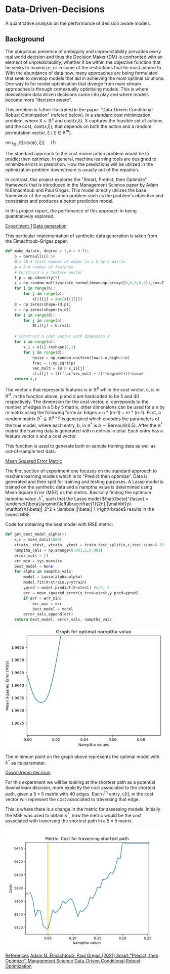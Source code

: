 # Data-Driven-Decisions
A quantitative analysis on the performance of decision aware models.
## Background
The ubiquitous presence of ambiguity and unpredictability pervades every real world decision and thus the Decision Maker (DM) is confronted with an element of unpredictability, whether it be within the objective function that he seeks to maximize, or in some of the restrictions that he must adhere to. With the abundance of data now, many approaches are being formulated that seek to develop models that aid in achieving the most optimal solutions. One way to for model optimisation that diverge from main stream approaches is through contextually optimising models. This is where downstream data driven decisions come into play and where models become more "decision aware". 

This problem is futher illustrated in the paper "Data-Driven Conditional Robust Optimization" (refered below). In a standard cost minimization problem, where X ⊂ ℝ⁵ and cost(x,ξ). X captures the feasible set of actions and the cost, cost(x,ξ), that depends on both the action and a random permutation vector, ξ ( ξ ∈ $\mathbb{R}^m$). 

$\min_{x(\cdot)} \mathbb{E}[c(x(\psi), \xi)]$&nbsp;&nbsp;&nbsp;&nbsp;&nbsp;(1)
            
            
The standard approach to the cost minimization problem would be to predict then optimize. In general, machine learning tools are designed to minimize errors in prediction. How the predictions will be utilized in the optimization problem downstream is usually out of the equation. 

In contrast, this project explores the "Smart, Predict, then Optimize" framework that is introduced in the Management Science paper by  Adam N.Elmachtoub and Paul Grigas. This model directly utilizes the base framework of the optimization problem such as the problem's objective and constraints and produces a better prediction model.

In this project report, the perfomance of this approach in being quantitatively explored.  

[Experiment 1](#experiment1)
[Data generation](#data_generation)

This particular implementation of synthetic data generation is taken from the Elmachtoub-Grigas paper.
 
```python
def make_data(n, degree = 1,e = 0.5):
    b = bernoulli(0.5)
    d = 40 # total number of edges in a 5 by 5 matrix
    p = 5 # number of features
    # Construct a x feature vector
    I_p = np.identity(5)
    x = np.random.multivariate_normal(mean=np.array([0,0,0,0,0]),cov=I_p,size=(n))
    for i in range(n):
        for j in range(p):
            x[i][j] = abs(x[i][j])
    B = np.zeros(shape=(d,p))
    c = np.zeros(shape=(n,d))
    for i in range(d):
        for j in range(p):
            B[i][j] = b.rvs()
    
    # Construct a cost vector with dimension d
    for i in range(n):
        x_i = x[i].reshape(5,1)
        for j in range(d):
            noise = np.random.uniform(low=1-e,high=1+e)
            frac = 1/np.sqrt(p)
            vec_mult = (B @ x_i)[j]
            c[i][j] = (((frac*vec_mult + 3)**degree)+1)*noise
    return x,c
```

The vector x that represents features is in $\mathbb{R}^p$ while the cost vector, c, is in $\mathbb{R}^d$. In the function above, p and d are hardcoded to be 5 and 40 respectively. The dimension for the cost vector, d, correponds to the number of edges in a 5 by 5 matrix, other dimensions can be used for a n by m matrix using the following formula: Edges = n * (m-1) + m * (n-1). First, a random matrix $\mathbb{B}^* \subseteq \mathbb{R}^{d \times p}$ is generated which encodes the parameters of the true model, where each entry, b, in $\mathbb{B}^*$ is $b \sim \text{Bernoulli}(0.5)$. After the $\mathbb{B}^*$ matrix the training data is generated with n entries in total. Each entry has a feature vector x and a cost vector.

This function is used to generate both in-sample training data as well as out-of-sample test data.  

[Mean Squared Error Metric](#mss_metric)

The first section of experiment one focuses on the standard approach to machine learning models which is to "Predict then optimize". Data is generated and then split for training and testing purposes. A Lasso model is trained on the synthetic data and a namptha value is determined using Mean Square Error (MSE) as the metric. Basically finding the optimum namptha value ,$\lambda^*$, such that the Lasso model $\hat{\beta}^{lasso} = \underset{\beta}{argmin}\left\lbrace\frac{1}{2n}||\mathbf{y}-\mathbf{X}\beta||_2^2 + \lambda ||\beta||_1 \right\rbrace$ results in the lowest MSE. 

Code for obtaining the best model with MSE metric: 
```python
def get_best_model_alpha():
    x,c = make_data(1000)
    xtrain, xtest, ytrain, ytest = train_test_split(x,c,test_size=0.25,random_state=100)
    namptha_vals = np.arange(0.001,1,0.001)
    error_vals = []
    err_min = sys.maxsize
    best_model = None
    for alpha in namptha_vals:
        model = Lasso(alpha=alpha)
        model.fit(X=xtrain,y=ytrain)
        ypred = model.predict(X=xtest) #n/4, 5
        err = mean_squared_error(y_true=ytest,y_pred=ypred)
        if err < err_min:
            err_min = err
            best_model = model
        error_vals.append(err)
    return best_model, error_vals, namptha_vals
```

![Graph to illustrate the minimum error possible for different Lasso models utilising different namptha values](minMSS_graph.png)

The minimum point on the graph above represents the optimal model with $\lambda^*$ as its parameter. 

[Downstream decision](#downstream_decision_exp1)

For this experiment we will be looking at the shortest path as a potential downstream decision, more explictly the cost associated to the shortest path, given a $5\times 5$ matrix with 40 edges. Each $i^\text{th}$ entry, c[i], in the cost vector will represent the cost associated to traversing that edge. 

This is where there is a change in the metric for assessing models. Initially the MSE was used to obtain $\lambda^*$, now the metric would be the cost associated with traversing the shortest path in a $5\times 5$ matrix.

![Graph to illustrate the minimum cost for the shortest path in a 5 by 5 matrix](minACPP_graph.png)


[References](#References)
[Adam N. Elmachtoub, Paul Grigas (2021) Smart “Predict, then Optimize”. Management Science](https://doi.org/10.1287/mnsc.2020.3922)
[Data-Driven Conditional Robust Optimization](https://proceedings.neurips.cc/paper_files/paper/2022/file/3df874367ce2c43891aab1ab23ae6959-Paper-Conference.pdf)
